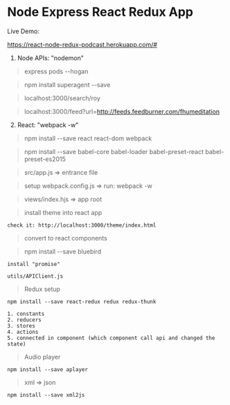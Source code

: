 # Node Express React Redux App


Live Demo:

https://react-node-redux-podcast.herokuapp.com/#


1. Node APIs: 		"nodemon"

> express pods --hogan

> npm install superagent	--save

> localhost:3000/search/roy

> localhost:3000/feed?url=http://feeds.feedburner.com/fhumeditation


2. React:  		"webpack -w"

> npm install --save react react-dom webpack

> npm install --save babel-core babel-loader babel-preset-react babel-preset-es2015

> src/app.js => entrance file

> setup webpack.config.js => run: webpack -w

> views/index.hjs => app root

> install theme into react app
	
	check it: http://localhost:3000/theme/index.html

> convert to react components	

> npm install --save bluebird

	install "promise"

	utils/APIClient.js

> Redux setup

	npm install --save react-redux redux redux-thunk	

	1. constants
	2. reducers
	3. stores
	4. actions
	5. connected in component (which component call api and changed the state)

> Audio player
	
	npm install --save aplayer	

> xml => json

	npm install --save xml2js	
